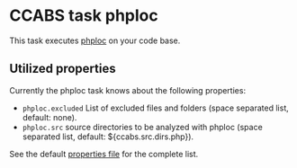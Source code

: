 CCABS task phploc
=================

This task executes [phploc](https://github.com/sebastianbergmann/phploc) on your code base.

Utilized properties
-------------------

Currently the phploc task knows about the following properties:
* `phploc.excluded` List of excluded files and folders (space separated list, default: none).
* `phploc.src` source directories to be analyzed with phploc (space separated list, default: ${ccabs.src.dirs.php}).

See the default [properties file](default.properties) for the complete list.
